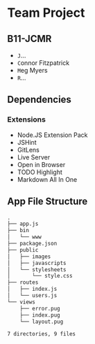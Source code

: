 # Team Project #

## B11-JCMR ##

- `J`...
- `C`onnor Fitzpatrick
- `M`eg Myers
- `R`...

## Dependencies ##

### Extensions ###

- Node.JS Extension Pack
- JSHint
- GitLens
- Live Server
- Open in Browser
- TODO Highlight
- Markdown All In One

## App File Structure ##

```txt
.
├── app.js
├── bin
│   └── www
├── package.json
├── public
│   ├── images
│   ├── javascripts
│   └── stylesheets
│       └── style.css
├── routes
│   ├── index.js
│   └── users.js
└── views
    ├── error.pug
    ├── index.pug
    └── layout.pug

7 directories, 9 files
```
